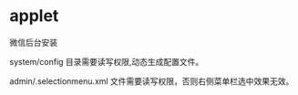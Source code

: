 # applet
微信后台安装

system/config 目录需要读写权限,动态生成配置文件。

admin/.selectionmenu.xml 文件需要读写权限，否则右侧菜单栏选中效果无效。

